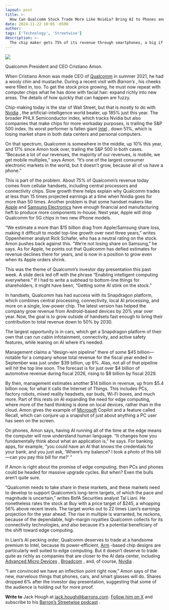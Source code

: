 ```yaml
---
layout: post
title: >-
  How Can Qualcomm Stock Trade More Like Nvidia? Bring AI to Phones and Cars.
date: 2024-11-22 10:05 -0500
author: 
tags: ['Technology', 'Streetwise']
description: >-
  The chip maker gets 75% of its revenue through smartphones, a big if mature market. To boost its multiple, Qualcomm has to convince investors that it can bring more AI to the devices through so-called edge computing. That’s a tough sell.
---
```





 


 





![](https://images.barrons.com/im-16057576?width=548&height=365)


Qualcomm President and CEO Cristiano Amon.











When Cristiano Amon was made CEO of
[Qualcomm](https://www.barrons.com/market-data/stocks/qcom?mod=article_chiclet) 
in summer 2021, he had a wooly chin and mustache. During a recent visit with
*Barron’s*
, his cheeks were filled in, too. To get the stock price growing, he must now repeat with computer chips what he has done with facial hair: expand richly into new areas. The details of how quickly that can happen are fuzzy.


 Chip-making today is the star of Wall Street, but that is mostly to do with
[Nvidia](https://www.barrons.com/market-data/stocks/nvda?mod=article_chiclet)
,
the artificial-intelligence world beater, up 185% just this year. The broader PHLX Semiconductor index, which tracks Nvidia but also companies that make chips for more workaday purposes, is trailing the S&P 500 index. Its worst performer is fallen giant
[Intel](https://www.barrons.com/market-data/stocks/intc?mod=article_chiclet)
,
down 51%, which is losing market share in both data centers and personal computers.


On that spectrum, Qualcomm is somewhere in the middle, up 10% this year, and 17% since Amon took over, trailing the S&P 500 in both cases. “Because a lot of our revenues, the majority of our revenues, is mobile, we get mobile multiples,” says Amon. “It’s one of the largest consumer electronic markets in the world, but it doesn’t grow, because all of us have a phone.”










This is part of the problem. About 75% of Qualcomm’s revenue today comes from cellular handsets, including central processors and connectivity chips. Slow growth there helps explain why Qualcomm trades at less than 15 times projected earnings at a time when Nvidia goes for more than 50 times. Another problem is that some handset makers like
[Apple](https://www.barrons.com/market-data/stocks/aapl?mod=article_chiclet)
and
[Samsung Electronics](https://www.barrons.com/market-data/stocks/005930?countrycode=kr&mod=article_chiclet) 
have enough financial and manufacturing heft to produce more components in-house. Next year, Apple will drop Qualcomm for 5G chips in two new iPhone models.


“We estimate a more than \$15 billion drag from Apple/Samsung share loss, making it difficult to model top-line growth over next three years,” writes Oppenheimer analyst Rick Schafer, who has a neutral rating on the stock. Amon pushes back against this. “We’re not losing share on Samsung,” he says. As for Apple, he points out that Qualcomm has defied estimates for revenue declines there for years, and is now in a position to grow even when its Apple orders shrink. 


This was the theme of Qualcomm’s investor day presentation this past week. A slide deck led off with the phrase “Enabling intelligent computing everywhere.” If I had to write a subhead to bottom-line things for shareholders, it might have been, “Getting some AI stink on the stock.” 


In handsets, Qualcomm has had success with its Snapdragon platform, which combines central processing, connectivity, local AI processing, and more on a single, low-power chip. The latest version has helped the company grow revenue from Android-based devices by 20% year over year. Now, the goal is to grow outside of handsets fast enough to bring their contribution to total revenue down to 50% by 2030. 


The largest opportunity is in cars, which get a Snapdragon platform of their own that can run cabin infotainment, connectivity, and active safety features, while leaning on AI where it’s needed. 


Management claims a “design-win pipeline” there of some \$45 billion—notable for a company whose total revenue for the fiscal year ended in September was just under \$39 billion, up 9%. Alas, not all of that pipeline will hit the top line soon. The forecast is for just over \$4 billion of automotive revenue during fiscal 2026, rising to \$8 billion by fiscal 2029.


By then, management estimates another \$14 billion in revenue, up from \$5.4 billion now, for what it calls the Internet of Things. This includes PCs, factory robots, mixed reality headsets, ear buds, Wi-Fi boxes, and much more. Part of this rests on AI expanding the need for edge computing, where more of the hard thinking is done on local devices, rather than in the cloud. Amon gives the example of
[Microsoft](https://www.barrons.com/market-data/stocks/msft?mod=article_chiclet) 
Copilot and a feature called Recall, which can conjure up a snapshot of just about anything a PC user has seen on the screen.


On phones, Amon says, having AI running all of the time at the edge means the computer will now understand human language. “It changes how you fundamentally think about what an application is,” he says. For banking apps, for example, “you could have an AI that knows the credentials for your bank, and you just ask, ‘Where’s my balance? I took a photo of this bill—can you pay this bill for me?’ ”





If Amon is right about the promise of edge computing, then PCs and phones could be headed for massive upgrade cycles. But when? Even the bulls aren’t quite sure. 


“Qualcomm needs to take share in these markets, and these markets need to develop to support Qualcomm’s long-term targets, of which the pace and magnitude is uncertain,” writes BofA Securities analyst Tal Liani. He nonetheless rates the stock at Buy with a price target of \$245, a whopping 56% above recent levels. The target works out to 22 times Liani’s earnings projection for the year ahead. The rise in multiple is warranted, he reckons, because of the dependable, high-margin royalties Qualcomm collects for its connectivity technologies, and also because it’s a potential beneficiary of the shift toward edge computing. 


In Liani’s AI pecking order, Qualcomm deserves to trade at a handsome premium to Intel, because its power-efficient,
[Arm](https://www.barrons.com/market-data/stocks/arm?mod=article_chiclet)
-based chip designs are particularly well suited to edge computing. But it doesn’t deserve to trade quite as richly as companies that are closer to the AI data center, including
[Advanced Micro Devices](https://www.barrons.com/market-data/stocks/amd?mod=article_chiclet)
,
[Broadcom](https://www.barrons.com/market-data/stocks/avgo?mod=article_chiclet)
,
and, of course,
[Nvidia](https://www.barrons.com/market-data/stocks/nvda?mod=article_chiclet)
.



“I am convinced we have an inflection point right now,” Amon says of the new, marvelous things that phones, cars, and smart glasses will do. Shares dropped 6% after the investor day presentation, suggesting that some of the audience is holding out for more proof.


**Write to** 
Jack Hough at jack.hough@barrons.com.
[Follow him on X](https://twitter.com/jackhough)
and subscribe to his
[Barron’s Streetwise podcast](https://podcasts.apple.com/us/podcast/streetwise/id1504250328)
.









